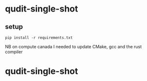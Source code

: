 # qudit-single-shot

## setup

`pip install -r requirements.txt`

NB on compute canada I needed to update CMake, gcc and the rust compiler
# qudit-single-shot
